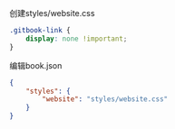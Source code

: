 创建styles/website.css
```CSS
.gitbook-link {
    display: none !important;
}
```

编辑book.json

```Json
{
    "styles": {
        "website": "styles/website.css"
    }
}
```
